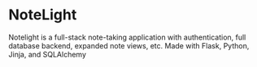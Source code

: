 # NoteLight
Notelight is a full-stack note-taking application with authentication, full database backend, expanded note views, etc. Made with Flask, Python, Jinja, and SQLAlchemy
